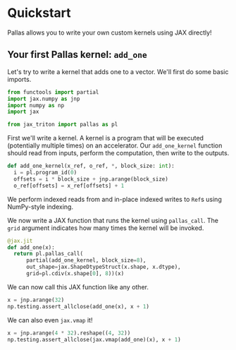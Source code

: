 # Quickstart

Pallas allows you to write your own custom kernels using JAX directly!

## Your first Pallas kernel: `add_one`

Let's try to write a kernel that adds one to a vector. We'll first do some basic imports.
```python
from functools import partial
import jax.numpy as jnp
import numpy as np
import jax

from jax_triton import pallas as pl
```

First we'll write a kernel. A kernel is a program that will be executed (potentially multiple times) on an accelerator. Our `add_one_kernel` function should read from inputs, perform the computation, then write to the outputs.
```python
def add_one_kernel(x_ref, o_ref, *, block_size: int):
  i = pl.program_id(0)
  offsets = i * block_size + jnp.arange(block_size)
  o_ref[offsets] = x_ref[offsets] + 1
```
We perform indexed reads from and in-place indexed writes to `Ref`s using NumPy-style indexing.

We now write a JAX function that runs the kernel using `pallas_call`. The `grid` argument indicates how many times the kernel will be invoked.
```python
@jax.jit
def add_one(x):
  return pl.pallas_call(
      partial(add_one_kernel, block_size=8),
      out_shape=jax.ShapeDtypeStruct(x.shape, x.dtype),
      grid=pl.cdiv(x.shape[0], 8))(x)
```

We can now call this JAX function like any other.
```python
x = jnp.arange(32)
np.testing.assert_allclose(add_one(x), x + 1)
```
We can also even `jax.vmap` it!
```python
x = jnp.arange(4 * 32).reshape((4, 32))
np.testing.assert_allclose(jax.vmap(add_one)(x), x + 1)
```
